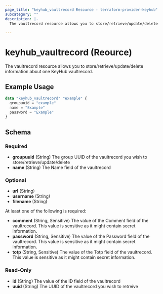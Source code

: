 ```yaml
---
page_title: "keyhub_vaultrecord Resource - terraform-provider-keyhub"
subcategory: ""
description: |-
  The vaultrecord resource allows you to store/retrieve/update/delete  information about one KeyHub vaultrecord.
  
---
```


# keyhub_vaultrecord (Reource)

The vaultrecord resource allows you to store/retrieve/update/delete information about one KeyHub vaultrecord.

## Example Usage

```terraform
data "keyhub_vaultrecord" "example" {
  groupuuid = "example"
  name = "Example"
  password = "Example"
}
```

## Schema

### Required

- **groupuuid** (String) The group UUID of the vaultrecord you wish to store/retrieve/update/delete
- **name** (String) The Name field of the vaultrecord

### Optional

- **url** (String)
- **username** (String)
- **filename** (String)

At least one of the following is required:

- **comment** (String, Sensitive) The value of the Comment field of the vaultrecord. This value is sensitive as it might contain secret information.
- **password** (String, Sensitive)  The value of the Password field of the vaultrecord. This value is sensitive as it might contain secret information.
- **totp** (String, Sensitive)  The value of the Totp field of the vaultrecord. This value is sensitive as it might contain secret information.

### Read-Only

- **id** (String) The value of the ID field of the vaultrecord
- **uuid** (String) The UUID of the vaultrecord you wish to retreive


